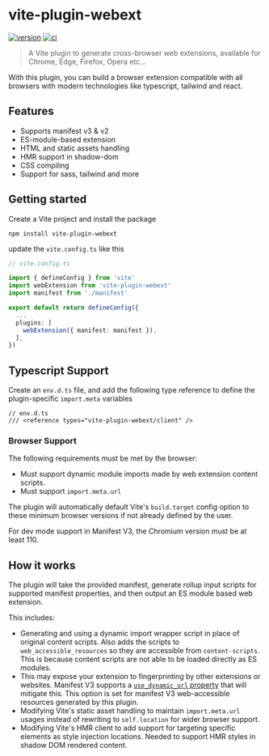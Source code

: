 # vite-plugin-webext

[![version][sh_npm_version]][npm_url]
[![ci][sh_npm_status]](#)

> A Vite plugin to generate cross-browser web extensions, available for Chrome, Edge, Firefox, Opera etc...

With this plugin, you can build a browser extension compatible with all browsers with modern technologies like typescript, tailwind and react.

## Features

- Supports manifest v3 & v2
- ES-module-based extension
- HTML and static assets handling
- HMR support in shadow-dom
- CSS compiling
- Support for sass, tailwind and more

## Getting started

Create a Vite project and install the package

```
npm install vite-plugin-webext
```

update the `vite.config.ts` like this

```typescript
// vite.config.ts

import { defineConfig } from 'vite'
import webExtension from 'vite-plugin-webext'
import manifest from './manifest'

export default return defineConfig({
  ...
  plugins: [
    webExtension({ manifest: manifest }),
  ],
})
```

## Typescript Support

Create an `env.d.ts` file, and add the following type reference to define the plugin-specific `import.meta` variables

```
// env.d.ts
/// <reference types="vite-plugin-webext/client" />
```

### Browser Support

The following requirements must be met by the browser:

- Must support dynamic module imports made by web extension content scripts.
- Must support `import.meta.url`

The plugin will automatically default Vite's `build.target` config option to these minimum browser versions if not already defined by the user.

For dev mode support in Manifest V3, the Chromium version must be at least 110.

## How it works

The plugin will take the provided manifest, generate rollup input scripts for supported manifest properties, and then output an ES module based web extension.

This includes:

- Generating and using a dynamic import wrapper script in place of original content scripts. Also adds the scripts to `web_accessible_resources` so they are accessible from `content-scripts`. This is because content scripts are not able to be loaded directly as ES modules.
- This may expose your extension to fingerprinting by other extensions or websites. Manifest V3 supports a [`use_dynamic_url` property](https://developer.chrome.com/docs/extensions/mv3/manifest/web_accessible_resources/) that will mitigate this. This option is set for manifest V3 web-accessible resources generated by this plugin.
- Modifying Vite's static asset handling to maintain `import.meta.url` usages instead of rewriting to `self.location` for wider browser support.
- Modifying Vite's HMR client to add support for targeting specific elements as style injection locations. Needed to support HMR styles in shadow DOM rendered content.

<!-- footer links -->

[npm_url]: https://www.npmjs.com/package/vite-plugin-webext
[sh_npm_version]: https://img.shields.io/npm/v/vite-plugin-webext
[sh_npm_status]: https://img.shields.io/github/actions/workflow/status/graygalaxy/vite-plugin-webext/publish-plugin.yml
